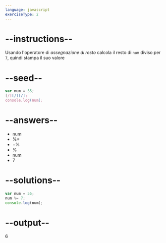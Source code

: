 ```yaml
---
language: javascript
exerciseType: 2
---
```


# --instructions--

Usando l'operatore di *assegnazione di resto* calcola il resto di `num` diviso per `7`, quindi stampa il suo valore

# --seed--

```javascript
var num = 55;
[/][/][/];
console.log(num);
```

# --answers--

- num 
- %= 
- =% 
- % 
- num 
- 7

# --solutions--

```javascript
var num = 55;
num %= 7;
console.log(num);
```

# --output--

6
